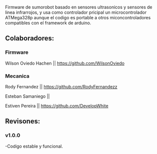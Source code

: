 Firmware de sumorobot basado en sensores ultrasonicos y
sensores de linea infrarrojos, y usa como controlador 
pricipal un microcontrolador ATMega328p aunque el codigo
es portable a otros miconcontroladores compatibles con 
el framework de arduino.

## Colaboradores:
### Firmware
Wilson Oviedo Hachen || https://github.com/WilsonOviedo
### Mecanica
Rody Fernandez || https://github.com/RodyFernandezz

Esteban Samaniego ||

Estiven Pereira || https://github.com/DevelopWhite

## Revisones:
### v1.0.0
-Codigo estable y funcional.
